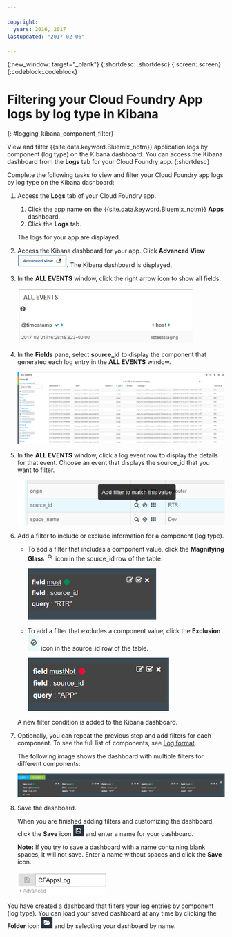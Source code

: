 ```yaml
---

copyright:
  years: 2016, 2017
lastupdated: "2017-02-06"

---
```


<!-- Common attributes used in the template are defined as follows: -->
{:new_window: target="_blank"}
{:shortdesc: .shortdesc}
{:screen:.screen}
{:codeblock:.codeblock}

# Filtering your Cloud Foundry App logs by log type in Kibana
<!-- for example, Uploading your data -->
{: #logging_kibana_component_filter}
<!-- Provide an appropriate ID above -->

View and filter {{site.data.keyword.Bluemix_notm}} application logs by component (log type) on the Kibana dashboard. You can access the Kibana dashboard from the **Logs** tab for your Cloud Foundry app. 
{:shortdesc}

<!-- Include a sentence to briefly introduce the steps/subtopics. Example: -->
Complete the following tasks to view and filter your Cloud Foundry app logs by log type on the Kibana dashboard:

1. Access the **Logs** tab of your Cloud Foundry app. 

    1. Click the app name on the {{site.data.keyword.Bluemix_notm}} **Apps** dashboard.
    2. Click the **Logs** tab. 
    
    The logs for your app are displayed.

2. Access the Kibana dashboard for your app. Click **Advanced View** ![Advanced view link](images/logging_advanced_view.jpg). The Kibana dashboard is displayed.

3. In the **ALL EVENTS** window, click the right arrow icon to show all fields. 

    ![All Events window with right arrow icon](images/logging_all_events_no_fields.jpg)

4. In the **Fields** pane, select **source_id** to display the component that generated each log entry in the **ALL EVENTS** window.

    ![All Events window with source_id field selected](images/logging_component.png)

5. In the **ALL EVENTS** window, click a log event row to display the details for that event. Choose an event that displays the source_id that you want to filter.

    ![All Events window displaying details for a selected log event](images/logging_component_add_filter.png)

6. Add a filter to include or exclude information for a component (log type). 

    * To add a filter that includes a component value, click the **Magnifying Glass** ![Magnifying glass icon](images/logging_magnifying_glass.jpg) icon in the source_id row of the table. 

        ![Filter condition for source_id field](images/logging_component_filter.png) 

    * To add a filter that excludes a component value, click the **Exclusion** ![Exclusion icon](images/logging_exclusion_icon.png) icon in the source_id row of the table. 
    
         ![Filter condition to exclude source_id field](images/logging_component_add_exclusion_filter.png) 
     
     A new filter condition is added to the Kibana dashboard.

7. Optionally, you can repeat the previous step and add filters for each component. To see the full list of components, see [Log format](logging_log_ov.md#log_format).

    The following image shows the dashboard with multiple filters for different components:
    
    ![Multiple filter conditions for the source_id field](images/logging_component_multiple_filters.png)

8. Save the dashboard. 

    When you are finished adding filters and customizing the dashboard, click the **Save** icon ![Save icon](images/logging_save.jpg) and enter a name for your dashboard. 
      
    **Note:** If you try to save a dashboard with a name containing blank spaces, it will not save. Enter a name without spaces and click the **Save** icon.
    
    ![Save dashboard name ](images/logging_save_dashboard.jpg)

You have created a dashboard that filters your log entries by component (log type). You can load your saved dashboard at any time by clicking the **Folder** icon ![Folder icon](images/logging_folder.jpg) and by selecting your dashboard by name.


